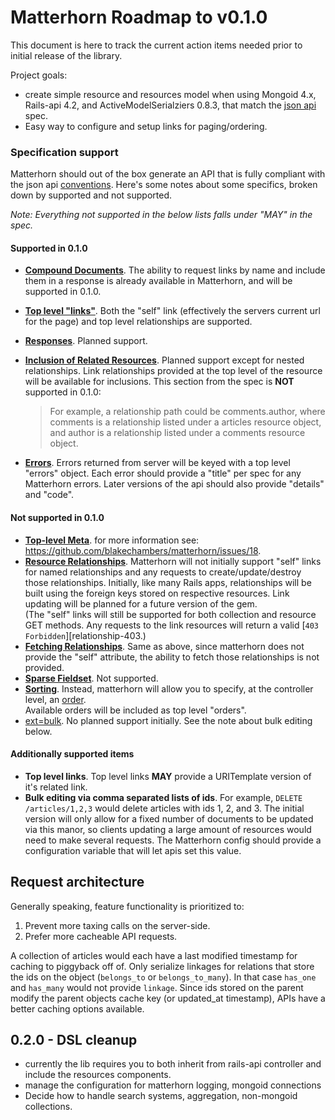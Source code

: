 # Matterhorn Roadmap to v0.1.0

This document is here to track the current action items needed prior to initial
release of the library.  

Project goals:

* create simple resource and resources model when using Mongoid 4.x, Rails-api
  4.2, and ActiveModelSerialziers 0.8.3, that match the [json api][jsonapi]
  spec.
* Easy way to configure and setup links for paging/ordering.

### Specification support

Matterhorn should out of the box generate an API that is fully compliant with
the json api [conventions][conventions]. Here's some notes about some specifics,
broken down by supported and not supported.

_Note: Everything not supported in the below lists falls under "MAY" in the
spec._

#### Supported in 0.1.0

* [**Compound Documents**][compound-documents]. The ability to request links by
  name and include them in a response is already available in Matterhorn, and
  will be supported in 0.1.0.
* [**Top level "links"**][top-level-links].  Both the "self" link (effectively
  the servers current url for the page) and top level relationships are supported.
* [**Responses**][relationship-responses].  Planned support.
* [**Inclusion of Related Resources**][fetching-includes].  Planned support except
  for nested relationships.  Link relationships provided at the top level of
  the resource will be available for inclusions.  This section from the spec is
  **NOT** supported in 0.1.0:
  > For example, a relationship path could be comments.author, where comments is
  > a relationship listed under a articles resource object, and author is a
  > relationship listed under a comments resource object.

* [**Errors**](http://jsonapi.org/format/#errors). Errors returned from server will
  be keyed with a top level "errors" object.  Each error should provide a
  "title" per spec for any Matterhorn errors.  Later versions of the api should
  also provide "details" and "code".

#### Not supported in 0.1.0

* [**Top-level Meta**][meta].  for more information see: https://github.com/blakechambers/matterhorn/issues/18.
* [**Resource Relationships**][relationships]. Matterhorn will not initially
  support "self" links for named relationships and any requests to
  create/update/destroy those relationships.  Initially, like many Rails apps,
  relationships will be built using the foreign keys stored on respective
  resources.  Link updating will be planned for a future version of the gem.  
  (The "self" links will still be supported for both collection and resource
  GET methods. Any requests to the link resources will return a valid
  [`403 Forbidden`][relationship-403.)
* [**Fetching Relationships**][fetching-relationships]. Same as above, since
  matterhorn does not provide the "self" attribute, the ability to fetch those
  relationships is not provided.
* [**Sparse Fieldset**][sparsefieldsets]. Not supported.
* [**Sorting**][sorting].  Instead, matterhorn will allow you to specify, at the
  controller level, an [order][issue-10].  
  Available orders will be included as top level "orders".
* [ext=bulk][bulk]. No planned support initially.  See the note about bulk
  editing below.

#### Additionally supported items

* **Top level links**. Top level links **MAY** provide a URITemplate version of
  it's related link.
* **Bulk editing via comma separated lists of ids**.  For example,
  `DELETE /articles/1,2,3` would delete articles with ids 1, 2, and 3.  The
  initial version will only allow for a fixed number of documents to be updated
  via this manor, so clients updating a large amount of resources would need to
  make several requests.  The Matterhorn config should provide a configuration
  variable that will let apis set this value.

## Request architecture

Generally speaking, feature functionality is prioritized to:

1. Prevent more taxing calls on the server-side.
2. Prefer more cacheable API requests.

A collection of articles would each have a last modified timestamp for caching to piggyback off of.  Only serialize linkages for relations that store the ids on the object (`belongs_to` or `belongs_to_many`).  In that case `has_one` and `has_many` would not provide `linkage`.  Since ids stored on the parent modify the parent objects cache key (or updated_at timestamp), APIs have a better caching options available.

## 0.2.0 - DSL cleanup

* currently the lib requires you to both inherit from rails-api controller and
  include the resources components.
* manage the configuration for matterhorn logging, mongoid connections
* Decide how to handle search systems, aggregation, non-mongoid collections.

[jsonapi]: http://jsonapi.org
[conventions]: http://jsonapi.org/format/#conventions
[meta]: http://jsonapi.org/format/#document-structure-meta
[relationships]: http://jsonapi.org/format/#document-structure-resource-relationships
[fetching-relationships]: http://jsonapi.org/format/#fetching-relationships
[sparsefieldsets]: http://jsonapi.org/format/#fetching-sparse-fieldsets
[sorting]: http://jsonapi.org/format/#fetching-sorting
[compound-documents]: http://jsonapi.org/format/#document-structure-compound-documents
[top-level-links]: http://jsonapi.org/format/#document-structure-top-level-links
[relationship-responses]: http://jsonapi.org/format/#fetching-relationships-responses
[fetching-includes]: http://jsonapi.org/format/#fetching-includes
[relationship-403]: http://jsonapi.org/format/#crud-updating-relationship-responses-403
[issue-10]: https://github.com/blakechambers/matterhorn/issues/10
[bulk]: http://jsonapi.org/extensions/bulk/#creating-multiple-resources
